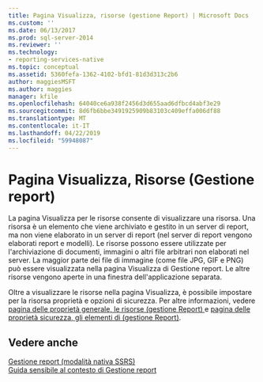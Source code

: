 ```yaml
---
title: Pagina Visualizza, risorse (gestione Report) | Microsoft Docs
ms.custom: ''
ms.date: 06/13/2017
ms.prod: sql-server-2014
ms.reviewer: ''
ms.technology:
- reporting-services-native
ms.topic: conceptual
ms.assetid: 5360fefa-1362-4102-bfd1-81d3d313c2b6
author: maggiesMSFT
ms.author: maggies
manager: kfile
ms.openlocfilehash: 64040ce6a938f2456d3d655aad6dfbcd4abf3e29
ms.sourcegitcommit: 8d6fb6bbe3491925909b83103c409effa006df88
ms.translationtype: MT
ms.contentlocale: it-IT
ms.lasthandoff: 04/22/2019
ms.locfileid: "59948087"
---
```

# <a name="view-page-resources-report-manager"></a>Pagina Visualizza, Risorse (Gestione report)
  La pagina Visualizza per le risorse consente di visualizzare una risorsa. Una risorsa è un elemento che viene archiviato e gestito in un server di report, ma non viene elaborato in un server di report (nel server di report vengono elaborati report e modelli). Le risorse possono essere utilizzate per l'archiviazione di documenti, immagini o altri file arbitrari non elaborati nel server. La maggior parte dei file di immagine (come file JPG, GIF e PNG) può essere visualizzata nella pagina Visualizza di Gestione report. Le altre risorse vengono aperte in una finestra dell'applicazione separata.  
  
 Oltre a visualizzare le risorse nella pagina Visualizza, è possibile impostare per la risorsa proprietà e opzioni di sicurezza. Per altre informazioni, vedere [pagina delle proprietà generale, le risorse &#40;gestione Report&#41; ](../../2014/reporting-services/general-properties-page-resources-report-manager.md) e [pagina delle proprietà sicurezza, gli elementi di &#40;gestione Report&#41;](../../2014/reporting-services/security-properties-page-items-report-manager.md).  
  
## <a name="see-also"></a>Vedere anche  
 [Gestione report &#40;modalità nativa SSRS&#41;](../../2014/reporting-services/report-manager-ssrs-native-mode.md)   
 [Guida sensibile al contesto di Gestione report](../../2014/reporting-services/report-manager-f1-help.md)  
  
  
